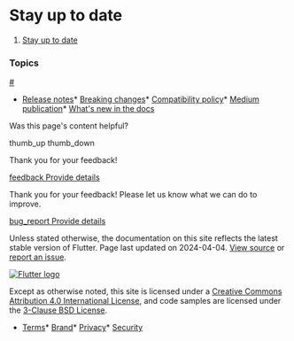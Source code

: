 Stay up to date
===============

1. [Stay up to date](/release)

### Topics

[#](#topics)

* [Release notes](/release/release-notes)* [Breaking changes](/release/breaking-changes)* [Compatibility policy](/release/compatibility-policy)* [Medium publication](https://medium.com/flutter)* [What's new in the docs](/release/whats-new)

Was this page's content helpful?

thumb\_up thumb\_down

Thank you for your feedback!

 [feedback Provide details](https://github.com/flutter/website/issues/new?template=1_page_issue.yml&&page-url=https://docs.flutter.dev/release/&page-source=https://github.com/flutter/website/tree/main/src/content/release/index.md)

Thank you for your feedback! Please let us know what we can do to improve.

 [bug\_report Provide details](https://github.com/flutter/website/issues/new?template=1_page_issue.yml&&page-url=https://docs.flutter.dev/release/&page-source=https://github.com/flutter/website/tree/main/src/content/release/index.md)

Unless stated otherwise, the documentation on this site reflects the latest stable version of Flutter. Page last updated on 2024-04-04. [View source](https://github.com/flutter/website/tree/main/src/content/release/index.md) or [report an issue](https://github.com/flutter/website/issues/new?template=1_page_issue.yml&&page-url=https://docs.flutter.dev/release/&page-source=https://github.com/flutter/website/tree/main/src/content/release/index.md "Report an issue with this page").

[![Flutter logo](/assets/images/branding/flutter/logo+text/horizontal/white.svg)](https://flutter.dev)

Except as otherwise noted, this site is licensed under a [Creative Commons Attribution 4.0 International License](https://creativecommons.org/licenses/by/4.0/), and code samples are licensed under the [3-Clause BSD License](https://opensource.org/licenses/BSD-3-Clause).

* [Terms](/tos "Terms of use")* [Brand](/brand "Brand usage guidelines")* [Privacy](https://policies.google.com/privacy "Privacy policy")* [Security](/security "Security philosophy and practices")

   